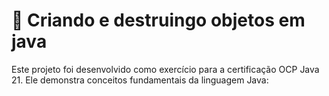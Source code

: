 # 📌 Criando e destruingo objetos em java

Este projeto foi desenvolvido como exercício para a certificação OCP Java 21.
Ele demonstra conceitos fundamentais da linguagem Java:
